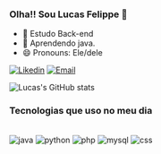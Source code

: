 ### Olha!! Sou Lucas Felippe 👋

- 🔭 Estudo Back-end
- 🌱 Aprendendo java.
- 😄 Pronouns: Ele/dele

[![Likedin](https://img.shields.io/badge/LinkedIn-0077B5?style=for-the-badge&logo=linkedin&logoColor=white)](https://www.linkedin.com/in/lucasfelippe10/)
[![Email](https://img.shields.io/badge/Gmail-D14836?style=for-the-badge&logo=gmail&logoColor=white)](mailto:lucasfesiqueira10@gmail.com")

![Lucas's GitHub stats](https://github-readme-stats.vercel.app/api?username=LucasFelippe011&show_icons=true&theme=dracula)

### Tecnologias que uso no meu dia 
<div style="display: inline_block"><br/>
  <img alt="java" src="https://img.shields.io/badge/Java-ED8B00?style=for-the-badge&logo=openjdk&logoColor=white" />
    <img alt="python" src="https://img.shields.io/badge/Python-14354C?style=for-the-badge&logo=python&logoColor=white" />
   <img alt="php" src="https://img.shields.io/badge/PHP-777BB4?style=for-the-badge&logo=php&logoColor=white" />
     <img alt="mysql" src="https://img.shields.io/badge/MySQL-00000F?style=for-the-badge&logo=mysql&logoColor=white" />
    <img alt="css" src="https://img.shields.io/badge/CSS3-1572B6?style=for-the-badge&logo=css3&logoColor=white" /
    <img alt="html5" src="https://img.shields.io/badge/HTML5-E34F26?style=for-the-badge&logo=html5&logoColor=white" /
  
</div>

